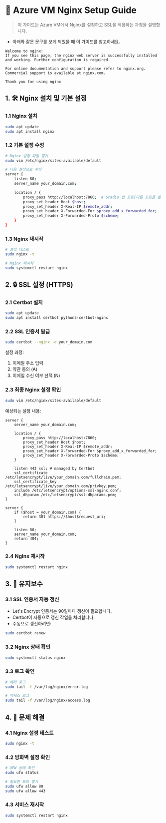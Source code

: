 # 🚀 Azure VM Nginx Setup Guide

> 이 가이드는 Azure VM에서 Nginx를 설정하고 SSL을 적용하는 과정을 설명합니다.

- 아래와 같은 문구를 보게 되었을 때 이 가이드를 참고하세요.

```
Welcome to nginx!
If you see this page, the nginx web server is successfully installed and working. Further configuration is required.

For online documentation and support please refer to nginx.org.
Commercial support is available at nginx.com.

Thank you for using nginx
```

## 1. 🛠️ Nginx 설치 및 기본 설정

### 1.1 Nginx 설치
```bash
sudo apt update
sudo apt install nginx
```

### 1.2 기본 설정 수정
```bash
# Nginx 설정 파일 열기
sudo vim /etc/nginx/sites-available/default

# 다음 설정으로 수정
server {
    listen 80;
    server_name your_domain.com;

    location / {
        proxy_pass http://localhost:7860;  # Gradio 앱 포트(다른 포트를 쓸 경우 변경)
        proxy_set_header Host $host;
        proxy_set_header X-Real-IP $remote_addr;
        proxy_set_header X-Forwarded-For $proxy_add_x_forwarded_for;
        proxy_set_header X-Forwarded-Proto $scheme;
    }
}
```

### 1.3 Nginx 재시작
```bash
# 설정 테스트
sudo nginx -t

# Nginx 재시작
sudo systemctl restart nginx
```

## 2. 🔒 SSL 설정 (HTTPS)

### 2.1 Certbot 설치
```bash
sudo apt update
sudo apt install certbot python3-certbot-nginx
```

### 2.2 SSL 인증서 발급
```bash
sudo certbot --nginx -d your_domain.com
```

설정 과정:
1. 이메일 주소 입력
2. 약관 동의 (A)
3. 이메일 수신 여부 선택 (N)

### 2.3 최종 Nginx 설정 확인
```bash
sudo vim /etc/nginx/sites-available/default
```

예상되는 설정 내용:
```nginx
server {
    server_name your_domain.com;

    location / {
        proxy_pass http://localhost:7860;
        proxy_set_header Host $host;
        proxy_set_header X-Real-IP $remote_addr;
        proxy_set_header X-Forwarded-For $proxy_add_x_forwarded_for;
        proxy_set_header X-Forwarded-Proto $scheme;
    }

    listen 443 ssl; # managed by Certbot
    ssl_certificate /etc/letsencrypt/live/your_domain.com/fullchain.pem;
    ssl_certificate_key /etc/letsencrypt/live/your_domain.com/privkey.pem;
    include /etc/letsencrypt/options-ssl-nginx.conf;
    ssl_dhparam /etc/letsencrypt/ssl-dhparams.pem;
}

server {
    if ($host = your_domain.com) {
        return 301 https://$host$request_uri;
    }

    listen 80;
    server_name your_domain.com;
    return 404;
}
```

### 2.4 Nginx 재시작
```bash
sudo systemctl restart nginx
```

## 3. 🔄 유지보수

### 3.1 SSL 인증서 자동 갱신
- Let's Encrypt 인증서는 90일마다 갱신이 필요합니다.
- Certbot이 자동으로 갱신 작업을 처리합니다.
- 수동으로 갱신하려면:
```bash
sudo certbot renew
```

### 3.2 Nginx 상태 확인
```bash
sudo systemctl status nginx
```

### 3.3 로그 확인
```bash
# 에러 로그
sudo tail -f /var/log/nginx/error.log

# 액세스 로그
sudo tail -f /var/log/nginx/access.log
```

## 4. 🔧 문제 해결

### 4.1 Nginx 설정 테스트
```bash
sudo nginx -t
```

### 4.2 방화벽 설정 확인
```bash
# UFW 상태 확인
sudo ufw status

# 필요한 포트 열기
sudo ufw allow 80
sudo ufw allow 443
```

### 4.3 서비스 재시작
```bash
sudo systemctl restart nginx
```
